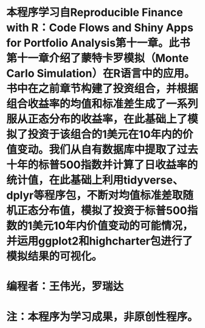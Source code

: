 # 本程序学习自Reproducible Finance with R：Code Flows and Shiny Apps for Portfolio Analysis第十一章。此书第十一章介绍了蒙特卡罗模拟（Monte Carlo Simulation）在R语言中的应用。书中在之前章节构建了投资组合，并根据组合收益率的均值和标准差生成了一系列服从正态分布的收益率，在此基础上了模拟了投资于该组合的1美元在10年内的价值变动。我们从自有数据库中提取了过去十年的标普500指数并计算了日收益率的统计值，在此基础上利用tidyverse、dplyr等程序包，不断对均值标准差取随机正态分布值，模拟了投资于标普500指数的1美元10年内价值变动的可能情况，并运用ggplot2和highcharter包进行了模拟结果的可视化。
# 编程者：王伟光，罗瑞达
# 注：本程序为学习成果，非原创性程序。
